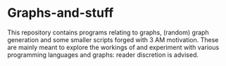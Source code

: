 # Graphs-and-stuff
This repository contains programs relating to graphs, (random) graph generation and some smaller scripts forged with 3 AM motivation. These are mainly meant to explore the workings of and experiment with various programming languages and graphs: reader discretion is advised.
